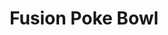 ---
layout: place
title: "Fusion Poke Bowl"
permalink: /florida/riverview/fusion-poke-bowl.html
stateAbbr: FL
stateName: Florida
cityName: Riverview
seo:
  name: "Fusion Poke Bowl"
  type: Restaurant
  links: null
description: "Fusion Poke Bowl serves delicious sushi in Riverview, Florida. Try fresh Japanese dishes for a great dining experience. "
place_id: ChIJ0wrR5nfRwogRw5nwv588zsQ
photos:
  - name: >-
      places/ChIJ0wrR5nfRwogRw5nwv588zsQ/photos/AeeoHcLZwew6RTXALi14UuOs63Hu8LegMVsRXtI1nlHRMS5zCPYh8sg3N7xZ6ewKiOhWkM3K0s00J0p-b3HT_zOwdHGtdSA2pmtYDZT3yfvBF5Jiez0wB5bDlNubx5-nSxmZXFDyBkt_hWy0dmKP-h9N2ZBCrzlwDKv1x_-gnF3-EQ0HAQUvSsHHsN0GPsxbov10Vl0-yxbvZ9rC3QBKzS2BlmTvCM1D7tmYEvCerR82vAdG6pasRjuZUtjhKYtPKuFiwiP-n82qSfj1QlgmLBtctPmVAKsJQ2C2YxHR6h37H70moA
    widthPx: 2920
    heightPx: 4088
    authorAttributions:
      - displayName: Fusion Poke Bowl
        uri: https://maps.google.com/maps/contrib/104301927463535343106
        photoUri: >-
          https://lh3.googleusercontent.com/a-/ALV-UjX4OsxRN6SqlDamB3xEeZMt0JR6sDhjemDKA2BACfkSYoVUAdk=s100-p-k-no-mo
    flagContentUri: >-
      https://www.google.com/local/imagery/report/?cb_client=maps_api_places.places_api&image_key=!1e10!2sAF1QipP3XDIFKH8rhPeCf2XbRC35OG5CulKZxKt4Yi3r&hl=en-US
    googleMapsUri: >-
      https://www.google.com/maps/place//data=!3m4!1e2!3m2!1sAF1QipP3XDIFKH8rhPeCf2XbRC35OG5CulKZxKt4Yi3r!2e10!4m2!3m1!1s0x88c2d177e6d10ad3:0xc4ce3c9fbff099c3
  - name: >-
      places/ChIJ0wrR5nfRwogRw5nwv588zsQ/photos/AeeoHcKyfEkelghfH75EaFlHK5ZPAlWIzU4Mg8yOG9OyOMMASa8QJvsSqegM7WDTdCCy0XsN7OWo2u1lyA7YORUJfOn0zekKZkuub73umu5TvlA4AUR3PMRLf5O1p0LZVEr-MpgcME66uyU9FYJQP9vm8Uk22jtEFX5EfiGKesyiqgLOYYQ5n96Zku4JynQnbml5d6WTc3hzIT6sVRHkj8dehWwu3U9UiJGO4nH4Tzff1_ufkEyUU0kdXlLweMlkypBHxJCs2SLc9_VyHfLcjrRJOiD-kFqHTAy12b3VmZ1SM-DrlB6B7yy6Uv7wNJasqFwZ812t-Jahxc-5y0ikKrFEa9zEFeGasRV1k9DSV0PoflKiTNalj9h9U02cn4RedpOHshrm-lx8Q4FORAf8BA-w1VHOkSPuA7aF_V8ubafarYJoCA
    widthPx: 3024
    heightPx: 4032
    authorAttributions:
      - displayName: Jfromtheisland
        uri: https://maps.google.com/maps/contrib/105495747421846467189
        photoUri: >-
          https://lh3.googleusercontent.com/a-/ALV-UjU01zzlkdlTzXKgrr0Du9OKzW3EXcDYctxxj3GSU_FhYtvvQHbvWw=s100-p-k-no-mo
    flagContentUri: >-
      https://www.google.com/local/imagery/report/?cb_client=maps_api_places.places_api&image_key=!1e10!2sCIHM0ogKEICAgICrg7r_aQ&hl=en-US
    googleMapsUri: >-
      https://www.google.com/maps/place//data=!3m4!1e2!3m2!1sCIHM0ogKEICAgICrg7r_aQ!2e10!4m2!3m1!1s0x88c2d177e6d10ad3:0xc4ce3c9fbff099c3
  - name: >-
      places/ChIJ0wrR5nfRwogRw5nwv588zsQ/photos/AeeoHcIsja94tFDd_Q2FtDp1wkcFf-bLqrVPGd6x6gr6HRNyMzjagUHbQmJW331XxaZAmAO9o27curRGIUDq41E5CAS7CfrBP3S0UXv_q8aDik6aZ676wRa-d0avtjXYtyB6Vb5GnXSQerDFtuc3emCTD8iCkXm-EAtyA4KUZsAIQ-lYNyW4Fdo4z5hsllY8Hi2rPrOWFzJndUyKGAK4SrEuxrOkEw-LG0ixRkQTm8DmCXyBNYns9Qg_82JV4O62He4DbVF2kaHHdChEBjSENhidDZLNOy2pVT484ribXbctf1-4QvA1fPRz_2MwT7vI1idc4bd-UNvb6MSaUsqU97pxLEcob5gwRjgdAfIIQ3shpWW_sVXLClyFyNhEegyeGDFgkKBCpB2u_R0PN4ycu4gBQX7RBADVXvtHWBAhg0__U5f3XwQ
    widthPx: 3024
    heightPx: 4032
    authorAttributions:
      - displayName: Jfromtheisland
        uri: https://maps.google.com/maps/contrib/105495747421846467189
        photoUri: >-
          https://lh3.googleusercontent.com/a-/ALV-UjU01zzlkdlTzXKgrr0Du9OKzW3EXcDYctxxj3GSU_FhYtvvQHbvWw=s100-p-k-no-mo
    flagContentUri: >-
      https://www.google.com/local/imagery/report/?cb_client=maps_api_places.places_api&image_key=!1e10!2sCIHM0ogKEICAgICrg7r_qQE&hl=en-US
    googleMapsUri: >-
      https://www.google.com/maps/place//data=!3m4!1e2!3m2!1sCIHM0ogKEICAgICrg7r_qQE!2e10!4m2!3m1!1s0x88c2d177e6d10ad3:0xc4ce3c9fbff099c3
  - name: >-
      places/ChIJ0wrR5nfRwogRw5nwv588zsQ/photos/AeeoHcJ6O0n3GCxyca2NGf0f2uFbeCR5qZ7JoPOj1kJamzyR5lZFHT3wmqsHjbhs5cFFa3S8Jax_8_OMFhOAbVDRNwS1haJ3sHvKqD1UfkifWaZFSMcCSbbJvRx8B8NFknsDjjS2MhDmry6IMlU6KDEKh680FTjUTZp1KKuT7zosB1EUbaiEEbHxiUtzazjCaIPNAPPoNVpjD55XFpNEgBzETNxRoI5ITyeJQs3YmSXzHmoBEr8ihXw4UmZfGH3LjvD7syW4yOwvf-8ZJT_eooJggZE6nz78mn8n-WU4pH_IzWktIaz1MgnaanKdQDt3vydttNErlUjXsKiQTMZTxrYpsX1WHumZFIrJnXNqJFUx9TY6LYxijy2QZ_4w_V9TtPMyvM5NfCVSoeuORiUJrXzCRJbZP0vmU-Vf5mXwn8DOigI
    widthPx: 3024
    heightPx: 4032
    authorAttributions:
      - displayName: Danalys Cruz
        uri: https://maps.google.com/maps/contrib/113026429866663711720
        photoUri: >-
          https://lh3.googleusercontent.com/a-/ALV-UjX1RPusNO7IvHo-kmA1v4VQv_3NLNM6nI5ZSxmmOudisNGgop6nuw=s100-p-k-no-mo
    flagContentUri: >-
      https://www.google.com/local/imagery/report/?cb_client=maps_api_places.places_api&image_key=!1e10!2sCIHM0ogKEICAgMDIjri-PA&hl=en-US
    googleMapsUri: >-
      https://www.google.com/maps/place//data=!3m4!1e2!3m2!1sCIHM0ogKEICAgMDIjri-PA!2e10!4m2!3m1!1s0x88c2d177e6d10ad3:0xc4ce3c9fbff099c3
  - name: >-
      places/ChIJ0wrR5nfRwogRw5nwv588zsQ/photos/AeeoHcLjBJ5NEh1zP5LD5DUMZP1IxBqXf1rYI0Domhm9VBe-hq5QIHc1rl-LSd0zZy4yRptoQtrhy5U-Yc2bsKkL7zIhtJRUtKJVw2b-GT27djXmyUyhl2ezNGtaN5iJs4GvkviROjA7Mtbz6htlgcr7ivv6DmoWe7r_AUwu1UhO5sYzfI4WbiWvwc1R8TQ8SuPRTVYqhxMr5tH3sOBpCIu4qVq79Gi1z4y6w0mMocVirzF4pNxrYRTpup9_gSV6xpnBYClKiyh5jvbf-Waqf7KTWTOkknS3ZFIT3TdYsMXpVpIX3HZ0SPe2mBOsCzg9-svI1AJEe3yvTEMQf_AUj1uBM8hfqih74pqA1IGIIjty8PFY-sw8WWJkPfFzy0D7Wc2C2OC2KQzi6phSPXgD0rkqgwZcuGIiSLS6gHzSoPeivdpOkaCS
    widthPx: 3024
    heightPx: 4032
    authorAttributions:
      - displayName: Robert Parra
        uri: https://maps.google.com/maps/contrib/118119301610852882311
        photoUri: >-
          https://lh3.googleusercontent.com/a-/ALV-UjU89cip0rxNxTweb3oJvJgBa7PjDaE4l7sA35kGvz6bx0dQntk=s100-p-k-no-mo
    flagContentUri: >-
      https://www.google.com/local/imagery/report/?cb_client=maps_api_places.places_api&image_key=!1e10!2sCIHM0ogKEICAgIC_0MSagQE&hl=en-US
    googleMapsUri: >-
      https://www.google.com/maps/place//data=!3m4!1e2!3m2!1sCIHM0ogKEICAgIC_0MSagQE!2e10!4m2!3m1!1s0x88c2d177e6d10ad3:0xc4ce3c9fbff099c3
  - name: >-
      places/ChIJ0wrR5nfRwogRw5nwv588zsQ/photos/AeeoHcJYl2g_T-YhQIv_DEqXAx16luBsxGMcZE2ffnrS72gHJbR9ezC_cdy712LyB7J__F5qT6CmnwEWIaitCkkyvodZco_DFOppdqD1u9wFpnzg-oKgQvZDhfHWMOWLa6_Ma2IcTUa2yzx8gu8G-xm-x4JVSXkiJV8GIXQjV0hIOngsgNncm7AqWaKDlOP1jqlrXWDQsdjO6UxLSIHmHMcX05KsCxAbcd_1KJaaamk14NUHDQa0cT3wyXShuM4DgE6KdAA3md12ROVw9sEUSl4D2EEnVGySoNqTmKEGXRuojg_l1jodaYfu4glaEIJFUqpQOhDSPmw3Mqt8Y8Ds1pVEIr7nmmbzIJ1BettAuKudNPmO_-9k3ilxC0Pipi84Qrlp6_Ow8-uydIze_DPfqmgyigUI3_zB-QFLM4U2x01KzLFKog
    widthPx: 3024
    heightPx: 4032
    authorAttributions:
      - displayName: Danalys Cruz
        uri: https://maps.google.com/maps/contrib/113026429866663711720
        photoUri: >-
          https://lh3.googleusercontent.com/a-/ALV-UjX1RPusNO7IvHo-kmA1v4VQv_3NLNM6nI5ZSxmmOudisNGgop6nuw=s100-p-k-no-mo
    flagContentUri: >-
      https://www.google.com/local/imagery/report/?cb_client=maps_api_places.places_api&image_key=!1e10!2sCIHM0ogKEICAgMDIjri-fA&hl=en-US
    googleMapsUri: >-
      https://www.google.com/maps/place//data=!3m4!1e2!3m2!1sCIHM0ogKEICAgMDIjri-fA!2e10!4m2!3m1!1s0x88c2d177e6d10ad3:0xc4ce3c9fbff099c3
  - name: >-
      places/ChIJ0wrR5nfRwogRw5nwv588zsQ/photos/AeeoHcIbiTNancE2ooJqRH5zEHzTyVbogqtrtu_j2WTI8RiUi9Uy-rive2HanCzuXltKQNLr1TUxf--9jNgPQWW8aC4VN4mHRTPFbGdTXU-8hosKsd3XXaSFWwfwLtt__-5dZ82x47IyqH-GwL5VmH9eHCTALoGfaV85i-2eeZNDZXRDoCQkvh3_dHmbdyXDZBPQ9uS8y7_djWvvGAOVRFvNeJK1-z71lKhaqSirPvrEjWhYhZhSPl5rPLZmaHi_RYtvCXvI9ICkPWyA_lPV5Lmkld-__-unZ5d-fyfsTy4i11q45iFAnNSlMh4lN-kEUhTvG5GLFKjQwXiheRYItczNLxx6F80WP5FcSDdaHFihl3q5H9yiXLlJpSYk8_2hBMVc9ugMtAAzDvl2MOtPJNR1yj2FkN7Q4UF7AzZDEImJ-UUZcSiE
    widthPx: 1290
    heightPx: 2796
    authorAttributions:
      - displayName: Danalys Cruz
        uri: https://maps.google.com/maps/contrib/113026429866663711720
        photoUri: >-
          https://lh3.googleusercontent.com/a-/ALV-UjX1RPusNO7IvHo-kmA1v4VQv_3NLNM6nI5ZSxmmOudisNGgop6nuw=s100-p-k-no-mo
    flagContentUri: >-
      https://www.google.com/local/imagery/report/?cb_client=maps_api_places.places_api&image_key=!1e10!2sCIHM0ogKEICAgMDIjri-vAE&hl=en-US
    googleMapsUri: >-
      https://www.google.com/maps/place//data=!3m4!1e2!3m2!1sCIHM0ogKEICAgMDIjri-vAE!2e10!4m2!3m1!1s0x88c2d177e6d10ad3:0xc4ce3c9fbff099c3
  - name: >-
      places/ChIJ0wrR5nfRwogRw5nwv588zsQ/photos/AeeoHcJ_grJMJ6se9tWQE57cGQUsyq4wK6NFPoMLRsqNx4enL-1TyaZ076yPFHCJkkaqD_qm7DDqgnlroJlWxYcAQfFDvq4nGLXc0ULevUhe7rerbfzkcRLkmjhLoL_kKClhAwxSOAD8kV8G-DL3evNjQ-5IweR7vq66Xaqck7I7iKP-hwJ8v8frdafICxydfH3EhGQIcuTnI54LssCLEgQzFULRZeHO5SgmLF9WA2LAXLpaTm1MhPGHEYuXwuQ7ri_h1YAayPezIGSzBo7WdD-AFM_-betXrZmbDNDX091MC1qjJFEw_U1PTIIsfKfQZOs0hBMfXXHqLaPhxaiKvMIiiAx3945Vl7DJdKWs2KqG0UkFP4sl4AGSnZqwn7IWgltZm8K0FWswpQdqZrt4wic1XZOzFR7-K8PUAsA_eG2-IqDO-A
    widthPx: 4000
    heightPx: 1800
    authorAttributions:
      - displayName: Rosa Lambert
        uri: https://maps.google.com/maps/contrib/116291430096472956928
        photoUri: >-
          https://lh3.googleusercontent.com/a/ACg8ocJwFrK5V6EK37roF1B0hzqDR-15xUlsJrowRG24DphoNwVTBg=s100-p-k-no-mo
    flagContentUri: >-
      https://www.google.com/local/imagery/report/?cb_client=maps_api_places.places_api&image_key=!1e10!2sCIHM0ogKEICAgIDr5YC5Uw&hl=en-US
    googleMapsUri: >-
      https://www.google.com/maps/place//data=!3m4!1e2!3m2!1sCIHM0ogKEICAgIDr5YC5Uw!2e10!4m2!3m1!1s0x88c2d177e6d10ad3:0xc4ce3c9fbff099c3
  - name: >-
      places/ChIJ0wrR5nfRwogRw5nwv588zsQ/photos/AeeoHcJrihS9CyY34ebBo-2kZ4MQslOq0eJNU4SplfaD121VxRissSA8eRT0FSwkBHdwh-7KUj-pF-PUA93dcrxZ82daYHJx7-6EtQB6N4iSdoEC1Jlu4BQoKXCkahVPp-KiZ4SxowK-tn6XnpEwoX-zG7B4-YLcBxO3TdNgs9JMPW9db3ArQ4KR5ABrefHFl7SSUhKKNROklefzMdaBGPe8DeGA5iUiqu8bKt-Rq5uKImskXiT70_VOx0l0_ERar2Uya67qGeaw5E_zhHx2r-8IMFTG6M-PXUh9jvhYEKbU7sQfjPL2vGapDzF_C8oDFgUMNEQDLGV3gUy-wjf7mLT9do6XjNzKzHRu5FlviYgkvYdz5GK3CrO5IqCV1cFb3kTadRE-tbPSVskb1jvI1HT16YUIOdgximGIgGmjK71F1qUI3g
    widthPx: 1800
    heightPx: 4000
    authorAttributions:
      - displayName: Rosa Lambert
        uri: https://maps.google.com/maps/contrib/116291430096472956928
        photoUri: >-
          https://lh3.googleusercontent.com/a/ACg8ocJwFrK5V6EK37roF1B0hzqDR-15xUlsJrowRG24DphoNwVTBg=s100-p-k-no-mo
    flagContentUri: >-
      https://www.google.com/local/imagery/report/?cb_client=maps_api_places.places_api&image_key=!1e10!2sCIHM0ogKEICAgIDr5YCBGA&hl=en-US
    googleMapsUri: >-
      https://www.google.com/maps/place//data=!3m4!1e2!3m2!1sCIHM0ogKEICAgIDr5YCBGA!2e10!4m2!3m1!1s0x88c2d177e6d10ad3:0xc4ce3c9fbff099c3
  - name: >-
      places/ChIJ0wrR5nfRwogRw5nwv588zsQ/photos/AeeoHcIzyVj--eyS4c06fLU_Cre1wQxKFPWNh7ihk5Wjthsj5yhOO9PP5YAipj8eZU9DAn-Dygf5vn5_rdP6m7fQjfGOhMI4eCSGFUZFsS2dl2W2q59Xoy3qw-zJS-UasdGxMjJrZ5lQm7huxPhqyfwUA2urKMLfEXG9M_FICYGkKzYCjxkCNFLEKZ9DB5eCCdB9cDz3Co3pv_JeQJN61i3teOPu2lIEOfsjEcOyHty3mBcEYJy-r04XpI-ABaV8I9cViYf-LsUs-29AKJQKpY_QCiYQOJ-cqYvQULjrIXIgpcQvdQ
    widthPx: 1200
    heightPx: 1600
    authorAttributions:
      - displayName: Fusion Poke Bowl
        uri: https://maps.google.com/maps/contrib/104301927463535343106
        photoUri: >-
          https://lh3.googleusercontent.com/a-/ALV-UjX4OsxRN6SqlDamB3xEeZMt0JR6sDhjemDKA2BACfkSYoVUAdk=s100-p-k-no-mo
    flagContentUri: >-
      https://www.google.com/local/imagery/report/?cb_client=maps_api_places.places_api&image_key=!1e10!2sAF1QipMqUYMfcHIvWmYyEIqK_pwVlXtp3nenqx8jc8nw&hl=en-US
    googleMapsUri: >-
      https://www.google.com/maps/place//data=!3m4!1e2!3m2!1sAF1QipMqUYMfcHIvWmYyEIqK_pwVlXtp3nenqx8jc8nw!2e10!4m2!3m1!1s0x88c2d177e6d10ad3:0xc4ce3c9fbff099c3
address: 6928 US-301, Riverview, FL 33578, USA
street: 6928 US-301
city: Riverview
state: FL
zip: '33578'
country: USA
neighborhood: null
latitude: '27.879376'
longitude: '-82.326503'
accessibility_options:
  wheelchairAccessibleParking: true
  wheelchairAccessibleEntrance: true
business_status: OPERATIONAL
name: Fusion Poke Bowl
google_maps_links:
  directionsUri: >-
    https://www.google.com/maps/dir//''/data=!4m7!4m6!1m1!4e2!1m2!1m1!1s0x88c2d177e6d10ad3:0xc4ce3c9fbff099c3!3e0
  placeUri: https://maps.google.com/?cid=14181338933453953475
  writeAReviewUri: >-
    https://www.google.com/maps/place//data=!4m3!3m2!1s0x88c2d177e6d10ad3:0xc4ce3c9fbff099c3!12e1
  reviewsUri: >-
    https://www.google.com/maps/place//data=!4m4!3m3!1s0x88c2d177e6d10ad3:0xc4ce3c9fbff099c3!9m1!1b1
  photosUri: >-
    https://www.google.com/maps/place//data=!4m3!3m2!1s0x88c2d177e6d10ad3:0xc4ce3c9fbff099c3!10e5
primary_type: Restaurant
opening_hours:
  regular: null
  current: null
secondary_opening_hours:
  regular:
    weekdayDescriptions: null
    type: null
  current:
    weekdayDescriptions: null
    type: null
phone: null
price_level: null
price_range: null
rating: null
rating_count: 0
website: null
reviews: null
parking_options: null
payment_options: null
allow_dogs: null
curbside_pickup: null
delivery: null
dine_in: null
good_for_children: null
good_for_groups: null
good_for_sports: null
live_music: null
menu_for_children: null
outdoor_seating: null
reservable: null
restroom: null
serves_beer: null
serves_breakfast: null
serves_brunch: null
serves_cocktails: null
serves_coffee: null
serves_dinner: null
serves_dessert: null
serves_lunch: null
serves_vegetarian_food: null
serves_wine: null
takeout: null
update_category: essentials
summary: null

---